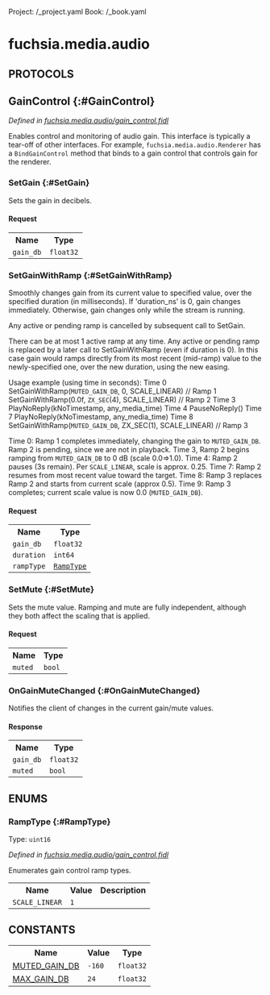 Project: /_project.yaml
Book: /_book.yaml

# fuchsia.media.audio


## **PROTOCOLS**

## GainControl {:#GainControl}
*Defined in [fuchsia.media.audio/gain_control.fidl](https://fuchsia.googlesource.com/fuchsia/+/master/sdk/fidl/fuchsia.media.audio/gain_control.fidl#16)*

 Enables control and monitoring of audio gain. This interface is typically
 a tear-off of other interfaces. For example, `fuchsia.media.audio.Renderer`
 has a `BindGainControl` method that binds to a gain control that controls
 gain for the renderer.

### SetGain {:#SetGain}

 Sets the gain in decibels.

#### Request
<table>
    <tr><th>Name</th><th>Type</th></tr>
    <tr>
            <td><code>gain_db</code></td>
            <td>
                <code>float32</code>
            </td>
        </tr></table>



### SetGainWithRamp {:#SetGainWithRamp}

 Smoothly changes gain from its current value to specified value, over the
 specified duration (in milliseconds). If 'duration_ns' is 0, gain changes
 immediately. Otherwise, gain changes only while the stream is running.

 Any active or pending ramp is cancelled by subsequent call to SetGain.

 There can be at most 1 active ramp at any time. Any active or pending
 ramp is replaced by a later call to SetGainWithRamp (even if duration is
 0). In this case gain would ramps directly from its most recent
 (mid-ramp) value to the newly-specified one, over the new duration,
 using the new easing.

 Usage example (using time in seconds):
  Time 0
      SetGainWithRamp(`MUTED_GAIN_DB`, 0, SCALE_LINEAR)         // Ramp 1
      SetGainWithRamp(0.0f, `ZX_SEC`(4), SCALE_LINEAR)          // Ramp 2
  Time 3
      PlayNoReply(kNoTimestamp, any_media_time)
  Time 4
      PauseNoReply()
  Time 7
      PlayNoReply(kNoTimestamp, any_media_time)
  Time 8
      SetGainWithRamp(`MUTED_GAIN_DB`, ZX_SEC(1), SCALE_LINEAR) // Ramp 3


 Time 0: Ramp 1 completes immediately, changing the gain to `MUTED_GAIN_DB`.
         Ramp 2 is pending, since we are not in playback.
 Time 3, Ramp 2 begins ramping from `MUTED_GAIN_DB` to 0 dB
         (scale 0.0=>1.0).
 Time 4: Ramp 2 pauses (3s remain). Per `SCALE_LINEAR`, scale is approx.
         0.25.
 Time 7: Ramp 2 resumes from most recent value toward the target.
 Time 8: Ramp 3 replaces Ramp 2 and starts from current scale
         (approx 0.5).
 Time 9: Ramp 3 completes; current scale value is now 0.0 (`MUTED_GAIN_DB`).


#### Request
<table>
    <tr><th>Name</th><th>Type</th></tr>
    <tr>
            <td><code>gain_db</code></td>
            <td>
                <code>float32</code>
            </td>
        </tr><tr>
            <td><code>duration</code></td>
            <td>
                <code>int64</code>
            </td>
        </tr><tr>
            <td><code>rampType</code></td>
            <td>
                <code><a class='link' href='#RampType'>RampType</a></code>
            </td>
        </tr></table>



### SetMute {:#SetMute}

 Sets the mute value. Ramping and mute are fully independent, although
 they both affect the scaling that is applied.

#### Request
<table>
    <tr><th>Name</th><th>Type</th></tr>
    <tr>
            <td><code>muted</code></td>
            <td>
                <code>bool</code>
            </td>
        </tr></table>



### OnGainMuteChanged {:#OnGainMuteChanged}

 Notifies the client of changes in the current gain/mute values.



#### Response
<table>
    <tr><th>Name</th><th>Type</th></tr>
    <tr>
            <td><code>gain_db</code></td>
            <td>
                <code>float32</code>
            </td>
        </tr><tr>
            <td><code>muted</code></td>
            <td>
                <code>bool</code>
            </td>
        </tr></table>





## **ENUMS**

### RampType {:#RampType}
Type: <code>uint16</code>

*Defined in [fuchsia.media.audio/gain_control.fidl](https://fuchsia.googlesource.com/fuchsia/+/master/sdk/fidl/fuchsia.media.audio/gain_control.fidl#82)*

 Enumerates gain control ramp types.


<table>
    <tr><th>Name</th><th>Value</th><th>Description</th></tr><tr>
            <td><code>SCALE_LINEAR</code></td>
            <td><code>1</code></td>
            <td></td>
        </tr></table>











## **CONSTANTS**



<table>
    <tr><th>Name</th><th>Value</th><th>Type</th></tr><tr>
            <td><a href="https://fuchsia.googlesource.com/fuchsia/+/master/sdk/fidl/fuchsia.media.audio/gain_control.fidl#76">MUTED_GAIN_DB</a></td>
            <td>
                    <code>-160</code>
                </td>
                <td><code>float32</code></td>
        </tr>
    <tr>
            <td><a href="https://fuchsia.googlesource.com/fuchsia/+/master/sdk/fidl/fuchsia.media.audio/gain_control.fidl#79">MAX_GAIN_DB</a></td>
            <td>
                    <code>24</code>
                </td>
                <td><code>float32</code></td>
        </tr>
    
</table>


